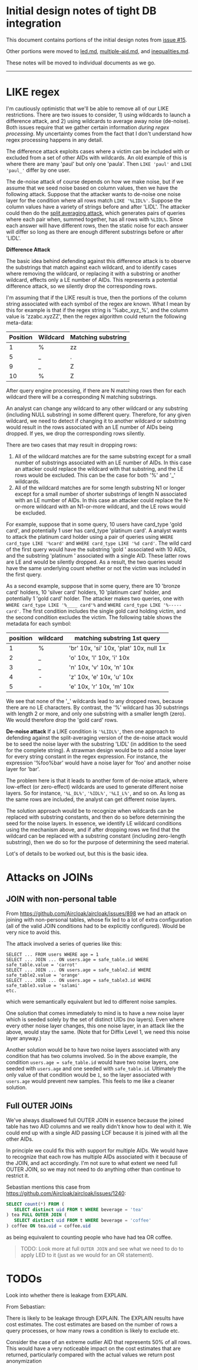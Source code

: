 # Initial design notes of tight DB integration

This document contains portions of the initial design notes from [issue #15](https://github.com/diffix/reference/issues/15).

Other portions were moved to [led.md](./led.md), [multiple-aid.md](./multiple-aid.md), and [inequalities.md](./inequalities.md).

These notes will be moved to individual documents as we go.


----------
# LIKE regex

I'm cautiously optimistic that we'll be able to remove all of our LIKE restrictions. There are two issues to consider, 1) using wildcards to launch a difference attack, and 2) using wildcards to average away noise (de-noise). Both issues require that we gather certain information *during regex processing*. My uncertainty comes from the fact that I don't understand how regex processing happens in any detail.

The difference attack exploits cases where a victim can be included with or excluded from a set of other AIDs with wildcards. An old example of this is where there are many 'paul' but only one 'paula'. Then `LIKE 'paul'` and `LIKE 'paul_'` differ by one user.

The de-noise attack of course depends on how we make noise, but if we assume that we seed noise based on column values, then we have the following attack. Suppose that the attacker wants to de-noise one noise layer for the condition where all rows match `LIKE '%LIDL%'`. Suppose the column values have a variety of strings before and after 'LIDL'. The attacker could then do the [split averaging attack](https://demo.aircloak.com/docs/attacks.html#split-averaging-attack), which generates pairs of queries where each pair when, summed together, has all rows with `%LIDL%`. Since each answer will have different rows, then the static noise for each answer will differ so long as there are enough different substrings before or after 'LIDL'. 

**Difference Attack**

The basic idea behind defending against this difference attack is to observe the substrings that match against each wildcard, and to identify cases where removing the wildcard, or replacing it with a substring or another wildcard, effects only a LE number of AIDs. This represents a potential difference attack, so we silently drop the corresponding rows.

I'm assuming that if the LIKE result is true, then the portions of the column string associated with each symbol of the regex are known. What I mean by this for example is that if the regex string is '%abc_xyz_%', and the column value is 'zzabc.xyzZZ', then the regex algorithm could return the following meta-data:

| Position | Wildcard | Matching substring |
| -------- | -------- | ------------------ |
| 1        | %        | zz                 |
| 5        | _        | .                  |
| 9        | _        | Z                  |
| 10       | %        | Z                  |


After query engine processing, if there are N matching rows then for each wildcard there will be a corresponding N matching substrings.

An analyst can change any wildcard to any other wildcard or any substring (including NULL substring) in some different query. Therefore, for any given wildcard, we need to detect if changing it to another wildcard or substring would result in the rows associated with an LE number of AIDs being dropped. If yes, we drop the corresponding rows silently.

There are two cases that may result in dropping rows:

1. All of the wildcard matches are for the same substring except for a small number of substrings associated with an LE number of AIDs. In this case an attacker could replace the wildcard with that substring, and the LE rows would be excluded. This can be the case for both '%' and '_' wildcards.
2. All of the wildcard matches are for some length substring N1 or longer except for a small number of shorter substrings of length N associated with an LE number of AIDs. In this case an attacker could replace the N-or-more wildcard with an N1-or-more wildcard, and the LE rows would be excluded.

For example, suppose that in some query, 10 users have card_type 'gold card', and potentially 1 user has card_type 'platinum card'. A analyst wants to attack the platinum card holder using a pair of queries using `WHERE card_type LIKE '%card'` and `WHERE card_type LIKE '%d card'`. The wild card of the first query would have the substring 'gold ' associated with 10 AIDs, and the substring 'platinum ' associated with a single AID. These latter rows are LE and would be silently dropped. As a result, the two queries would have the same underlying count whether or not the victim was included in the first query.

As a second example, suppose that in some query, there are 10 'bronze card' holders, 10 'silver card' holders, 10 'platinum card' holder, and potentially 1 'gold card' holder. The attacker makes two queries, one with `WHERE card_type LIKE '%____ card'%` and `WHERE card_type LIKE '%----- card'`. The first condition includes the single gold card holding victim, and the second condition excludes the victim. The following table shows the metadata for each symbol:

| position | wildcard | matching substring 1st query            |
| -------- | -------- | --------------------------------------- |
| 1        | %        | 'br' 10x, 'si' 10x, 'plat' 10x, null 1x |
| 2        | _        | 'o' 10x, 'l' 10x, 'i' 10x               |
| 3        | _        | 'n' 10x, 'v' 10x, 'n' 10x               |
| 4        | -        | 'z' 10x, 'e' 10x, 'u' 10x               |
| 5        | -        | 'e' 10x, 'r' 10x, 'm' 10x               |

We see that none of the '_' wildcards lead to any dropped rows, because there are no LE characters. By contrast, the '%' wildcard has 30 substrings with length 2 or more, and only one substring with a smaller length (zero). We would therefore drop the 'gold card' rows.

**De-noise attack**
If a LIKE condition is `'%LIDL%'`, then one approach to defending against the split-averaging version of the de-noise attack would be to seed the noise layer with the substring 'LIDL' (in addition to the seed for the complete string). A strawman design would be to add a noise layer for every string constant in the regex expression. For instance, the expression '%foo%bar' would have a noise layer for 'foo' and another noise layer for 'bar'.

The problem here is that it leads to another form of de-noise attack, where low-effect (or zero-effect) wildcards are used to generate different noise layers. So for instance, `'%L_DL%'`, `'%IDL%'`, `'%LI_L%'`, and so on. As long as the same rows are included, the analyst can get different noise layers.

The solution approach would be to recognize when wildcards can be replaced with substring constants, and then do so before determining the seed for the noise layers. In essence, we identify LE wildcard conditions using the mechanism above, and if after dropping rows we find that the wildcard can be replaced with a substring constant (including zero-length substring), then we do so for the purpose of determining the seed material.

Lot's of details to be worked out, but this is the basic idea.



# Attacks on JOINs
## JOIN with non-personal table

From https://github.com/Aircloak/aircloak/issues/898 we had an attack on joining with non-personal tables, whose fix led to a lot of extra configuration (all of the valid JOIN conditions had to be explicitly configured). Would be very nice to avoid this.

The attack involved a series of queries like this:


    SELECT ... FROM users WHERE age = 1
    SELECT ... JOIN ... ON users.age = safe_table.id WHERE safe_table.value = 'carrot'
    SELECT ... JOIN ... ON users.age = safe_table2.id WHERE safe_table2.value = 'orange'
    SELECT ... JOIN ... ON users.age = safe_table3.id WHERE safe_table3.value = 'salami'
    etc.

which were semantically equivalent but led to different noise samples. 

One solution that comes immediately to mind is to have a new noise layer which is seeded solely by the set of distinct UIDs (no layers). Even where every other noise layer changes, this one noise layer, in an attack like the above, would stay the same. (Note that for Diffix Level 1, we need this noise layer anyway.)

Another solution would be to have two noise layers associated with any condition that has two columns involved. So in the above example, the condition `users.age = safe_table.id` would have two noise layers, one seeded with `users.age` and one seeded with `safe_table.id`. Ultimately the only value of that condition would be `1`, so the layer associated with `users.age` would prevent new samples. This feels to me like a cleaner solution.


## Full OUTER JOINs

We've always disallowed full OUTER JOIN in essence because the joined table has two AID columns and we really didn't know how to deal with it. We could end up with a single AID passing LCF because it is joined with all the other AIDs.

In principle we could fix this with support for multiple AIDs. We would have to recognize that each row has multiple AIDs associated with it because of the JOIN, and act accordingly. I'm not sure to what extent we need full OUTER JOIN, so we may not need to do anything other than continue to restrict it.

Sebastian mentions this case from https://github.com/Aircloak/aircloak/issues/1240:

```sql
SELECT count(*) FROM (
   SELECT distinct uid FROM t WHERE beverage = 'tea'
) tea FULL OUTER JOIN (
   SELECT distinct uid FROM t WHERE beverage = 'coffee'
) coffee ON tea.uid = coffee.uid
```

as being equivalent to counting people who have had tea OR coffee.

> TODO: Look more at full `OUTER JOIN` and see what we need to do to apply LED to it (just as we would for an OR statement).


# TODOs

Look into whether there is leakage from EXPLAIN.

From Sebastian:

There is likely to be leakage through EXPLAIN. The EXPLAIN results have cost estimates. The cost estimates are based on the number of rows a query processes, or how many rows a condition is likely to exclude etc.

Consider the case of an extreme outlier AID that represents 50% of all rows. This would have a very noticeable impact on the cost estimates that are returned, particularly compared with the actual values we return post anonymization

